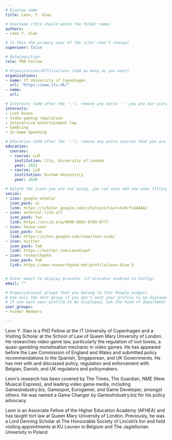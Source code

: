 ```yaml
---
# Display name
title: Leon, Y. Xiao

# Username (this should match the folder name)
authors: 
- Leon Y. Xiao

# Is this the primary user of the site? (don't change)
superuser: false

# Role/position
role: PhD Fellow

# Organizations/Affiliations (add as many as you want)
organizations:
- name: IT University of Copenhagen
  url: "https://www.itu.dk/"
- name: 
  url: 

# Interests (add after the '-'), remove any extra '-' you are not using
interests:
- Loot boxes
- Video gaming regulation
- Interactive entertainment law
- Gambling
- In-Game Spending

# Education (add after the '-'), remove any extra courses that you are not using
education:
  courses:
  - course: LLM
    institution: City, University of London
    year: 2021
  - course: LLB
    institution: Durham University
    year: 2020

# Delete the icons you are not using, you can also add new ones fitting your needs by browsing https://fontawesome.com/icons (more than 4/5 icons are not advised); remove the ones you are not using
social:
- icon: google-scholar
  icon_pack: ai
  link: https://scholar.google.com/citations?user=XvKrfvUAAAAJ
- icon: external-link-alt
  icon_pack: fas
  link: https://orcid.org/0000-0003-0709-0777
- icon: house-user
  icon_pack: fas
  link: https://sites.google.com/view/leon-xiao/
- icon: twitter
  icon_pack: fab
  link: https://twitter.com/LeonXiaoY
- icon: researchgate
  icon_pack: fab
  link: https://www.researchgate.net/profile/Leon-Xiao-3


# Enter email to display Gravatar (if Gravatar enabled in Config)
email: ""

# Organizational groups that you belong to (for People widget)
# Use only the test group if you don't want your profile to be diplayed
# If you want your profile to be displayed, ask the head of department for which user group to use
user_groups:
- Former Members

---
```

Leon Y. Xiao is a PhD Fellow at the IT University of Copenhagen and a Visiting Scholar at the School of Law of Queen Mary University of London. He researches video game law, particularly the regulation of loot boxes, a quasi-gambling monetisation mechanic in video games. He has appeared before the Law Commission of England and Wales and submitted policy recommendations to the Spanish, Singaporean, and UK Governments. He has met with and discussed policy, regulation and enforcement with Belgian, Danish, and UK regulators and policymakers.

Leon's research has been covered by The Times, The Guardian, NME (New Musical Express), and leading video game media, including GamesIndustry.biz, Gamespot, Eurogamer, and Game Developer, amongst others. He was named a Game Changer by GamesIndustry.biz for his policy advocacy.

Leon is an Associate Fellow of the Higher Education Academy (AFHEA) and has taught tort law at Queen Mary University of London. Previously, he was a Lord Denning Scholar at The Honourable Society of Lincoln’s Inn and held visiting appointments at KU Leuven in Belgium and The Jagiellonian University in Poland.